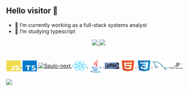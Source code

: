 ## Hello visitor 👋

- 🔭 I’m currently working as a full-stack systems analyst
- 🌱 I’m studying typescript

<div align="center">
  <a href="https://github.com/saulo2706">
  <img height="180em" src="https://github-readme-stats.vercel.app/api?username=saulo2706&show_icons=true&theme=dracula&include_all_commits=true&count_private=true"/>
  <img height="180em" src="https://github-readme-stats.vercel.app/api/top-langs/?username=saulo2706&layout=compact&langs_count=7&theme=dracula"/>
</div>
 <br>
<div style="display: inline_block"><br>
  <img align="center" alt="Saulo-Js" height="30" width="40" src="https://raw.githubusercontent.com/devicons/devicon/master/icons/javascript/javascript-plain.svg">
  <img align="center" alt="Saulo-Ts" height="30" width="40" src="https://raw.githubusercontent.com/devicons/devicon/master/icons/typescript/typescript-plain.svg">
  <img align="center" alt="Saulo-next" height="25" width="40" src="https://cdn.jsdelivr.net/gh/devicons/devicon/icons/nextjs/nextjs-original.svg" />
  <img align="center" alt="Saulo-React" height="30" width="40" src="https://raw.githubusercontent.com/devicons/devicon/master/icons/react/react-original.svg">
  <img align="center" alt="Saulo-java" height="38" width="40" src="https://raw.githubusercontent.com/devicons/devicon/master/icons/java/java-original.svg">
  <img align="center" alt="Saulo-php" height="35" width="40" src="https://raw.githubusercontent.com/devicons/devicon/master/icons/php/php-original.svg">
  <img align="center" alt="Saulo-HTML" height="30" width="40" src="https://raw.githubusercontent.com/devicons/devicon/master/icons/html5/html5-original.svg">
  <img align="center" alt="Saulo-CSS" height="30" width="40" src="https://raw.githubusercontent.com/devicons/devicon/master/icons/css3/css3-original.svg">
  <img align="center" alt="Saulo-mysql" height="25" width="40" src="https://raw.githubusercontent.com/devicons/devicon/master/icons/mysql/mysql-original.svg">
  <img align="center" alt="Saulo-mssql" height="25" width="40" src="https://raw.githubusercontent.com/devicons/devicon/master/icons/microsoftsqlserver/microsoftsqlserver-plain-wordmark.svg">
</div>
<br>
<div> 
<a href="https://www.linkedin.com/in/saulo-de-oliveira-junior-b193a6192/" target="_blank"><img src="https://img.shields.io/badge/-LinkedIn-%230077B5?style=for-the-badge&logo=linkedin&logoColor=white" target="_blank"></a> 
 
</div>
